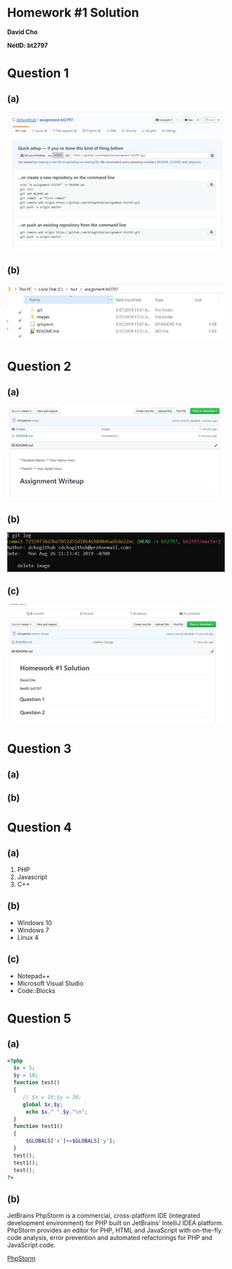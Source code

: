 # Homework #1 Solution
**David Cho**

**NetID: bt2797**

# Question 1
## (a)

![1A](https://github.com/dchogithub/assignment-bt2797/blob/master/images/1A.JPG)

## (b)

![1B](https://github.com/dchogithub/assignment-bt2797/blob/master/images/1B.JPG)

# Question 2
## (a)

![2A](https://github.com/dchogithub/assignment-bt2797/blob/master/images/2A.JPG)

## (b)

![2B](https://github.com/dchogithub/assignment-bt2797/blob/master/images/2B.JPG)

## (c)

![2C](https://github.com/dchogithub/assignment-bt2797/blob/master/images/2C.JPG)

# Question 3
## (a)

## (b)

# Question 4
## (a)

1. PHP
2. Javascript
3. C++

## (b)

* Windows 10
* Windows 7
* Linux 4

## (c)

* Notepad++
* Microsoft Visual Studio
* Code::Blocks

# Question 5
## (a)

```php
<?php
  $x = 5;
  $y = 10;
  function test()
  {
     // $x = 10;$y = 30;
     global $x,$y;
      echo $x." ".$y."\n";
  }
  function test1()
  {
      $GLOBALS['x']+=$GLOBALS['y'];
  }
  test();
  test1();
  test();
?>
```

## (b)

JetBrains PhpStorm is a commercial, cross-platform IDE (integrated development environment) for PHP built on JetBrains' IntelliJ IDEA platform. PhpStorm provides an editor for PHP, HTML and JavaScript with on-the-fly code analysis, error prevention and automated refactorings for PHP and JavaScript code.

[PhpStorm](https://www.jetbrains.com/phpstorm/)
